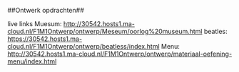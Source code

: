 ##Ontwerk opdrachten##

live links
Muesum: http://30542.hosts1.ma-cloud.nl/F1M1Ontwerp/ontwerp/Meseum/oorlog%20museum.html
beatles: https://30542.hosts1.ma-cloud.nl/F1M1Ontwerp/ontwerp/beatless/index.html
Menu: http://30542.hosts1.ma-cloud.nl/F1M1Ontwerp/ontwerp/materiaal-oefening-menu/index.html
